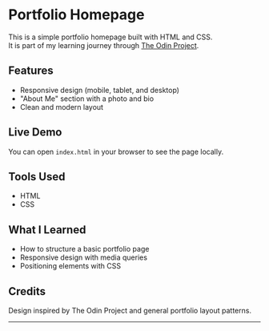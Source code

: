 # Portfolio Homepage

This is a simple portfolio homepage built with HTML and CSS.  
It is part of my learning journey through [The Odin Project](https://www.theodinproject.com/).

## Features

- Responsive design (mobile, tablet, and desktop)
- "About Me" section with a photo and bio
- Clean and modern layout

## Live Demo

You can open `index.html` in your browser to see the page locally.

## Tools Used

- HTML
- CSS

## What I Learned

- How to structure a basic portfolio page
- Responsive design with media queries
- Positioning elements with CSS

## Credits

Design inspired by The Odin Project and general portfolio layout patterns.

---

